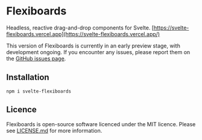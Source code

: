 # Flexiboards

Headless, reactive drag-and-drop components for Svelte. [https://svelte-flexiboards.vercel.app](https://svelte-flexiboards.vercel.app/)

This version of Flexiboards is currently in an early preview stage, with development ongoing. If you encounter any issues, please report them on the [GitHub issues page](https://github.com/Blakintosh/svelte-flexiboards/issues).

## Installation

```
npm i svelte-flexiboards
```

## Licence

Flexiboards is open-source software licenced under the MIT licence. Please see [LICENSE.md](https://github.com/Blakintosh/svelte-flexiboards/blob/main/LICENSE.md) for more information.
